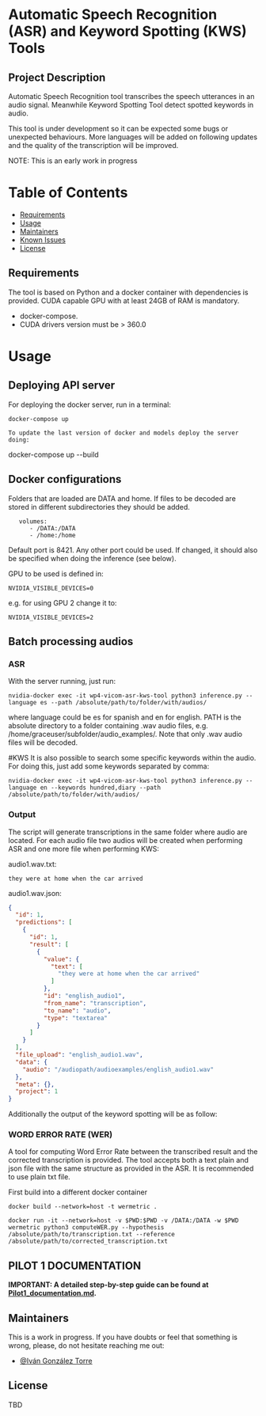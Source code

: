 # Automatic Speech Recognition (ASR) and Keyword Spotting (KWS) Tools

## Project Description

Automatic Speech Recognition tool transcribes the speech utterances in an audio signal. Meanwhile Keyword Spotting Tool
detect spotted keywords in audio.

This tool is under development so it can be expected some bugs or unexpected behaviours. More languages will be added
on following updates and the quality of the transcription will be improved.

NOTE: This is an early work in progress

# Table of Contents

* [Requirements](#requirements)
* [Usage](#usage)
* [Maintainers](#maintainers)
* [Known Issues](#known-issues)
* [License](#license)

## Requirements

The tool is based on Python and a docker container with dependencies is provided. CUDA capable GPU with at least 24GB
of RAM is mandatory.
* docker-compose.
* CUDA drivers version must be > 360.0

# Usage
## Deploying API server

For deploying the docker server, run in a terminal:
```
docker-compose up
```

```
To update the last version of docker and models deploy the server doing:
```
docker-compose up --build

## Docker configurations
Folders that are loaded are DATA and home. If files to be decoded are stored in different subdirectories
they should be added.
```
   volumes:
      - /DATA:/DATA
      - /home:/home
```

Default port is 8421. Any other port could be used. If changed, it should also be specified when doing
the inference (see below).

GPU to be used is defined in:
```
NVIDIA_VISIBLE_DEVICES=0
```

e.g. for using GPU 2 change it to:
```
NVIDIA_VISIBLE_DEVICES=2
```


## Batch processing audios
### ASR
With the server running, just run:

```
nvidia-docker exec -it wp4-vicom-asr-kws-tool python3 inference.py --language es --path /absolute/path/to/folder/with/audios/
```

where language could be es for spanish and en for english. PATH is the absolute directory to a folder containing
.wav audio files, e.g. /home/graceuser/subfolder/audio_examples/. Note that only .wav audio files will be decoded.

#KWS
It is also possible to search some specific keywords within the audio. For doing this, just add some keywords
separated by comma:
```
nvidia-docker exec -it wp4-vicom-asr-kws-tool python3 inference.py --language en --keywords hundred,diary --path /absolute/path/to/folder/with/audios/
```

### Output
The script will generate transcriptions in the same folder where audio are located. For each audio file two audios will
be created when performing ASR and one more file when performing KWS:

audio1.wav.txt:

```
they were at home when the car arrived
```

audio1.wav.json:

```json
{
  "id": 1,
  "predictions": [
    {
      "id": 1,
      "result": [
        {
          "value": {
            "text": [
              "they were at home when the car arrived"
            ]
          },
          "id": "english_audio1",
          "from_name": "transcription",
          "to_name": "audio",
          "type": "textarea"
        }
      ]
    }
  ],
  "file_upload": "english_audio1.wav",
  "data": {
    "audio": "/audiopath/audioexamples/english_audio1.wav"
  },
  "meta": {},
  "project": 1
}
```

Additionally the output of the keyword spotting will be as follow:





### WORD ERROR RATE (WER)
A tool for computing Word Error Rate between the transcribed result and the corrected transcription is provided. The
tool accepts both a text plain and json file with the same structure as provided in the ASR. It is recommended to
use plain txt file.

First build into a different docker container
```
docker build --network=host -t wermetric .
```

```
docker run -it --network=host -v $PWD:$PWD -v /DATA:/DATA -w $PWD wermetric python3 computeWER.py --hypothesis /absolute/path/to/transcription.txt --reference /absolute/path/to/corrected_transcription.txt
```


## PILOT 1 DOCUMENTATION
**IMPORTANT: A detailed step-by-step guide can be found at [Pilot1_documentation.md](README_PILOT1.md).**

## Maintainers

This is a work in progress. If you have doubts or feel that something is wrong, please, do not hesitate reaching me out:

* [@Iván González Torre](mailto:igonzalez@vicomtech.org)


## License

TBD

